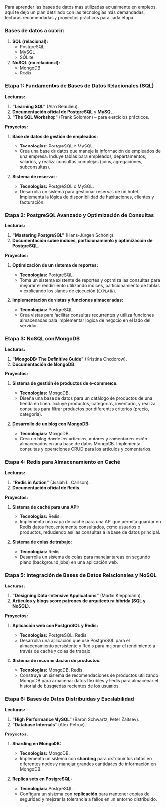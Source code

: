 Para aprender las bases de datos más utilizadas actualmente en empleos, aquí te dejo un plan detallado con las tecnologías más demandadas, lecturas recomendadas y proyectos prácticos para cada etapa.

### **Bases de datos a cubrir:**
1. **SQL (relacional):** 
   - PostgreSQL
   - MySQL
   - SQLite
2. **NoSQL (no relacional):**
   - MongoDB
   - Redis

### **Etapa 1: Fundamentos de Bases de Datos Relacionales (SQL)**
**Lecturas:**
1. **"Learning SQL"** (Alan Beaulieu).
2. **Documentación oficial de PostgreSQL** y **MySQL**.
3. **"The SQL Workshop"** (Frank Solomon) – para ejercicios prácticos.

**Proyectos:**
1. **Base de datos de gestión de empleados:**
   - **Tecnologías:** PostgreSQL o MySQL.
   - Crea una base de datos que maneje la información de empleados de una empresa. Incluye tablas para empleados, departamentos, salarios, y realiza consultas complejas (joins, agregaciones, subconsultas).

2. **Sistema de reservas:**
   - **Tecnologías:** PostgreSQL o MySQL.
   - Desarrolla un sistema para gestionar reservas de un hotel. Implementa la lógica de disponibilidad de habitaciones, clientes y facturación.

### **Etapa 2: PostgreSQL Avanzado y Optimización de Consultas**
**Lecturas:**
1. **"Mastering PostgreSQL"** (Hans-Jürgen Schönig).
2. **Documentación sobre índices, particionamiento y optimización de PostgreSQL**.

**Proyectos:**
1. **Optimización de un sistema de reportes:**
   - **Tecnologías:** PostgreSQL.
   - Toma un sistema existente de reportes y optimiza las consultas para mejorar el rendimiento utilizando índices, particionamiento de tablas y explicando los planes de ejecución (`EXPLAIN`).

2. **Implementación de vistas y funciones almacenadas:**
   - **Tecnologías:** PostgreSQL.
   - Crea vistas para facilitar consultas recurrentes y utiliza funciones almacenadas para implementar lógica de negocio en el lado del servidor.

### **Etapa 3: NoSQL con MongoDB**
**Lecturas:**
1. **"MongoDB: The Definitive Guide"** (Kristina Chodorow).
2. **Documentación de MongoDB**.

**Proyectos:**
1. **Sistema de gestión de productos de e-commerce:**
   - **Tecnologías:** MongoDB.
   - Diseña una base de datos para un catálogo de productos de una tienda en línea. Incluye productos, categorías, inventario, y realiza consultas para filtrar productos por diferentes criterios (precio, categoría).

2. **Desarrollo de un blog con MongoDB:**
   - **Tecnologías:** MongoDB.
   - Crea un blog donde los artículos, autores y comentarios estén almacenados en una base de datos MongoDB. Implementa consultas y operaciones CRUD para los artículos y comentarios.

### **Etapa 4: Redis para Almacenamiento en Caché**
**Lecturas:**
1. **"Redis in Action"** (Josiah L. Carlson).
2. **Documentación oficial de Redis**.

**Proyectos:**
1. **Sistema de caché para una API:**
   - **Tecnologías:** Redis.
   - Implementa una capa de caché para una API que permita guardar en Redis datos frecuentemente consultados, como usuarios o productos, reduciendo así las consultas a la base de datos principal.

2. **Sistema de colas de trabajo:**
   - **Tecnologías:** Redis.
   - Desarrolla un sistema de colas para manejar tareas en segundo plano (background jobs) en una aplicación web.

### **Etapa 5: Integración de Bases de Datos Relacionales y NoSQL**
**Lecturas:**
1. **"Designing Data-Intensive Applications"** (Martin Kleppmann).
2. **Artículos y blogs sobre patrones de arquitectura híbrida (SQL y NoSQL)**.

**Proyectos:**
1. **Aplicación web con PostgreSQL y Redis:**
   - **Tecnologías:** PostgreSQL, Redis.
   - Desarrolla una aplicación que use PostgreSQL para el almacenamiento persistente y Redis para mejorar el rendimiento a través de caché y colas de trabajo.

2. **Sistema de recomendación de productos:**
   - **Tecnologías:** MongoDB, Redis.
   - Construye un sistema de recomendaciones de productos utilizando MongoDB para almacenar datos flexibles y Redis para almacenar el historial de búsquedas recientes de los usuarios.

### **Etapa 6: Bases de Datos Distribuidas y Escalabilidad**
**Lecturas:**
1. **"High Performance MySQL"** (Baron Schwartz, Peter Zaitsev).
2. **"Database Internals"** (Alex Petrov).

**Proyectos:**
1. **Sharding en MongoDB:**
   - **Tecnologías:** MongoDB.
   - Implementa un sistema con **sharding** para distribuir los datos en diferentes nodos y manejar grandes cantidades de información en MongoDB.

2. **Replica sets en PostgreSQL:**
   - **Tecnologías:** PostgreSQL.
   - Configura un sistema con **replicación** para mantener copias de seguridad y mejorar la tolerancia a fallos en un entorno distribuido.
